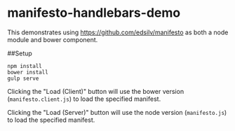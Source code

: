 # manifesto-handlebars-demo

This demonstrates using https://github.com/edsilv/manifesto as both a node module and bower component.

##Setup

    npm install
    bower install
    gulp serve

Clicking the "Load (Client)" button will use the bower version (`manifesto.client.js`) to load the specified manifest.

Clicking the "Load (Server)" button will use the node version (`manifesto.js`) to load the specified manifest.
